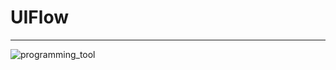 # UIFlow
___________________
![programming_tool](https://raw.githubusercontent.com/Gitshaoxiang/M5GO_doc/master/image/M5GO_fengmian.JPG "M5GO")